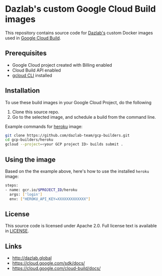 # Dazlab's custom Google Cloud Build images

This repository contains source code for [Dazlab's](http://dazlab.global)
custom Docker images used in [Google Cloud Build](https://cloud.google.com/cloud-build/docs/).

## Prerequisites

- Google Cloud project created with Billing enabled
- Cloud Build API enabled
- [gcloud CLI](https://cloud.google.com/sdk/docs/) installed

## Installation

To use these build images in your Google Cloud Project, do the following

1. Clone this source repo.
2. Go to the selected image, and schedule a build from the command line.

Example commands for [heroku](./heroku/README.md) image:

```bash
git clone https://github.com/dazlab-team/gcp-builders.git
cd gcp-builders/heroku
gcloud --project=<your GCP project ID> builds submit .
```

## Using the image

Based on the the example above, here's how to use the installed `heroku` image:

```bash
steps:
- name: gcr.io/$PROJECT_ID/heroku
  args: ['login']
  env: ["HEROKU_API_KEY=XXXXXXXXXXXXX"]
```

## License

This source code is licensed under Apache 2.0. Full license text is available in [LICENSE](LICENSE).

## Links

- http://dazlab.global
- https://cloud.google.com/sdk/docs/
- https://cloud.google.com/cloud-build/docs/
